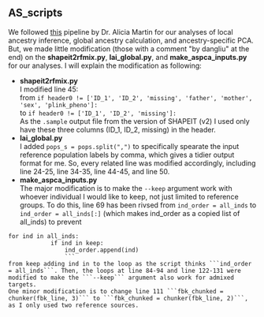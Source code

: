 ## AS_scripts
We followed [this](https://github.com/armartin/ancestry_pipeline) pipeline by Dr. Alicia Martin for our analyses of local ancestry inference, global ancestry calculation, and ancestry-specific PCA. But, we made little modification (those with a comment "by dangliu" at the end) on the **shapeit2rfmix.py**, **lai_global.py**, and **make_aspca_inputs.py** for our analyses. I will explain the modification as following:  
*  **shapeit2rfmix.py**  
I modified line 45:  
from ```if header0 != ['ID_1', 'ID_2', 'missing', 'father', 'mother', 'sex', 'plink_pheno']:```  
to ```if header0 != ['ID_1', 'ID_2', 'missing']:```  
As the ```.sample``` output file from the version of SHAPEIT (v2) I used only have these three columns (ID_1, ID_2, missing) in the header.  
* **lai_global.py**  
I added ```pops_s = pops.split(",")``` to specifically spearate the input reference population labels by comma, which gives a tidier output format for me. So, every related line was modified accordingly, including line 24-25, line 34-35, line 44-45, and line 50.  
*  **make_aspca_inputs.py**  
The major modification is to make the ```--keep``` argument work with whoever individual I would like to keep, not just limited to reference groups. To do this, line 69 has been rivsed from ```ind_order = all_inds``` to ```ind_order = all_inds[:]``` (which makes ind_order as a copied list of all_inds) to prevent  
```
for ind in all_inds:
            if ind in keep:
                ind_order.append(ind)
                ```  
from keep adding ind in to the loop as the script thinks ```ind_order = all_inds```. Then, the loops at line 84-94 and line 122-131 were modified to make the ```--keep``` argument also work for admixed targets.  
One minor modification is to change line 111 ```fbk_chunked = chunker(fbk_line, 3)``` to ```fbk_chunked = chunker(fbk_line, 2)```, as I only used two reference sources.  

